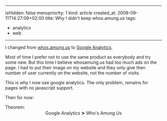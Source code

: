 -----
isHidden:       false
menupriority:   1
kind:           article
created_at:           2009-09-11T14:27:09+02:00
title: Why I didn't keep whos.amung.us
tags:
  - analytics
  - web

-----

I changed from [whos.amung.us](http://whos.amung.us) to [Google Analytics](http://www.google.com/analytics).

Most of time I prefer not to use the same product as everybody and try some new. But this time I believe whosamung.us had too much ads on the page. I had to put their image on my website and they only give then number of user currently on the website, not the number of visits.

This is why I now use google analytics. The only problem, remains for pages with no javascript support.

Then for now: 
<div class="encadre">
Theorem:<br/>
<center>
Google Analytics <big><strong>&gt;</strong></big> Who's Amung Us
<center></div>
